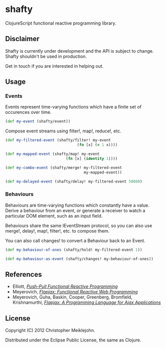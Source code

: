 # shafty

ClojureScript functional reactive programming library.

## Disclaimer

Shafty is currently under development and the API is subject to change.  Shafty shouldn't be used in production.

Get in touch if you are interested in helping out.

## Usage

### Events

Events represent time-varying functions which have a finite set of
occurences over time.

```clojure
(def my-event (shafty/event))
```

Compose event streams using filter!, map!, reduce!, etc.

```clojure
(def my-filtered-event (shafty/filter! my-event
                                (fn [x] (= 1 x))))

(def my-mapped-event (shafty/map! my-event
                           (fn [x] (identity 1))))

(def my-combo-event (shafty/merge! my-filtered-event
                                   my-mapped-event))

(def my-delayed-event (shafty/delay! my-filtered-event 50000)
```

### Behaviours

Behaviours are time-varying functions which constantly have a value. Derive a behaviour from an event, or generate a receiver to watch a particular DOM element, such as an input field.

Behaviours share the same IEventStream protocol, so you can also use merge!, delay!, map!, filter!, etc. to compose them.

You can also call changes! to convert a Behaviour back to an Event.

```clojure
(def my-behaviour-of-ones (shafty/hold! my-filtered-event 1))

(def my-behaviour-as-event (shafty/changes! my-behaviour-of-ones))
```

## References

* Elliott, [_Push-Pull Functional Reactive Programming_](http://dl.acm.org/citation.cfm?id=1596643)
* Meyerovich, [_Flapjax: Functional Reactive Web Programming_](http://www.cs.brown.edu/research/pubs/theses/ugrad/2007/lmeyerov.pdf)
* Meyerovich, Guha, Baskin, Cooper, Greenberg, Bromfield,  Krishnamurthi, [_Flapjax: A Programming Language for Ajax Applications_](http://dl.acm.org/citation.cfm?id=1640091)

## License

Copyright (C) 2012 Christopher Meiklejohn.

Distributed under the Eclipse Public License, the same as Clojure.
